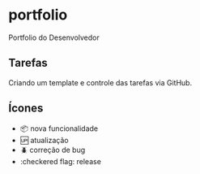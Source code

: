 # portfolio

Portfolio do Desenvolvedor

## Tarefas

Criando um template e controle das tarefas via GitHub.

## Ícones

- :package: nova funcionalidade
- :up: atualização
- :beetle: correção de bug
- :checkered flag: release
